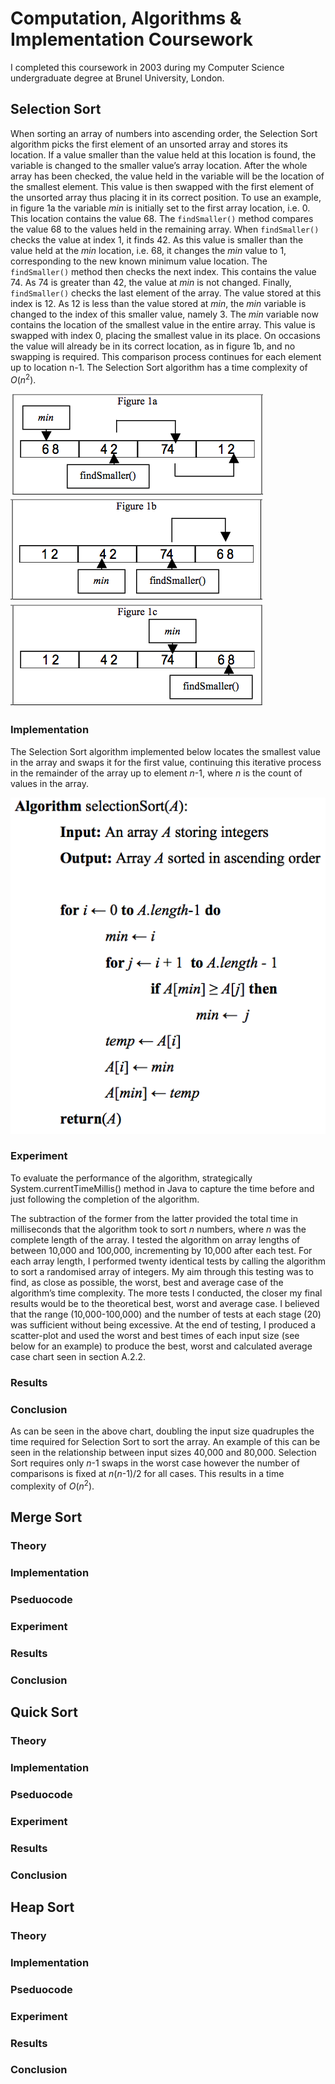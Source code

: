 # Computation, Algorithms & Implementation Coursework
I completed this coursework in 2003 during my Computer Science undergraduate degree at Brunel University, London.

## Selection Sort

When sorting an array of numbers into ascending order, the Selection Sort algorithm picks the first element of an unsorted array and stores its location. If a value smaller than the value held at this location is found, the variable is changed to the smaller value’s array location. After the whole array has been checked, the value held in the variable will be the location of the smallest element. This value is then swapped with the first element of the unsorted array thus placing it in its correct position. To use an example, in figure 1a the variable *min* is initially set to the first array location, i.e. 0. This location contains the value 68. The `findSmaller()` method compares the value 68 to the values held in the remaining array. When `findSmaller()` checks the value at index 1, it finds 42. As this value is smaller than the value held at the *min* location, i.e. 68, it changes the *min* value to 1, corresponding to the new known minimum value location. The `findSmaller()` method then checks the next index. This contains the value 74. As 74 is greater than 42, the value at *min* is not changed. Finally, `findSmaller()` checks the last element of the array. The value stored at this index is 12. As 12 is less than the value stored at *min*, the *min* variable is changed to the index of this smaller value, namely 3. The *min* variable now contains the location of the smallest value in the entire array. This value is swapped with index 0, placing the smallest value in its place. On occasions the value will already be in its correct location, as in figure 1b, and no swapping is required. This comparison process continues for each element up to location n-1.  The Selection Sort algorithm has a time complexity of *O*(*n*<sup>2</sup>).

![alt text](https://github.com/stevensams/SortingAlgorithms/blob/master/images/figures/1a.png "Figure 1a")
![alt text](https://github.com/stevensams/SortingAlgorithms/blob/master/images/figures/1b.png "Figure 1b")
![alt text](https://github.com/stevensams/SortingAlgorithms/blob/master/images/figures/1c.png "Figure 1c")

### Implementation

The Selection Sort algorithm implemented below locates the smallest value in the array and swaps it for the first value, continuing this iterative process in the remainder of the array up to element *n*-1, where *n* is the count of values in the array. 

![alt text](https://github.com/stevensams/SortingAlgorithms/blob/master/images/pseudocode/selection-sort.png "Selection Sort Pseudocode")

### Experiment

 To evaluate the performance of the algorithm, strategically System.currentTimeMillis() method in Java to capture the time before and just following the completion of the algorithm. 

 The subtraction of the former from the latter provided the total time in milliseconds that the algorithm took to sort *n* numbers, where *n* was the complete length of the array. I tested the algorithm on array lengths of between 10,000 and 100,000, incrementing by 10,000 after each test. For each array length, I performed twenty identical tests by calling the algorithm to sort a randomised array of integers. My aim through this testing was to find, as close as possible, the worst, best and average case of the algorithm’s time complexity. The more tests I conducted, the closer my final results would be to the theoretical best, worst and average case. I believed that the range (10,000-100,000) and the number of tests at each stage (20) was sufficient without being excessive. At the end of testing, I produced a scatter-plot and used the worst and best times of each input size (see below for an example) to produce the best, worst and calculated average case chart seen in section A.2.2. 

### Results


### Conclusion

As can be seen in the above chart, doubling the input size quadruples the time required for Selection Sort to sort the array. An example of this can be seen in the relationship between input sizes 40,000 and 80,000. Selection Sort requires only *n*-1 swaps in the worst case however the number of comparisons is fixed at *n*(*n*-1)/2 for all cases. This results in a time complexity of *O*(*n*<sup>2</sup>).

## Merge Sort
### Theory
### Implementation
### Pseduocode
### Experiment
### Results
### Conclusion

## Quick Sort
### Theory
### Implementation
### Pseduocode
### Experiment
### Results
### Conclusion

## Heap Sort
### Theory
### Implementation
### Pseduocode
### Experiment
### Results
### Conclusion
